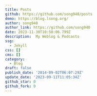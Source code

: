 ```yaml
---
title: Posts
github: https://github.com/song940/posts
demo: https://blog.lsong.org/
author: song940
author_link: https://github.com/song940
date: 2023-11-30T10:50:06.799Z
description: ️ My Weblog & Podcasts
ssg:
  - Jekyll
css: []
cms: []
category:
  - Blog
draft: false
publish_date: '2014-09-02T06:07:29Z'
update_date: '2023-09-11T11:05:34Z'
github_star: 0
github_fork: 0
---
```

